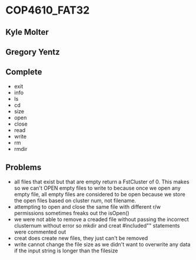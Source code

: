 # COP4610_FAT32

## Kyle Molter
## Gregory Yentz

## Complete
- exit
- info
- ls
- cd
- size
- open
- close
- read
- write
- rm
- rmdir

## Problems
- all files that exist but that are empty return a FstCluster of 0. This makes so we can't OPEN empty files to write to because once we open any empty file, all empty files are considered to be open because we store the open files based on cluster num, not filename.
- attempting to open and close the same file with different r/w permissions sometimes freaks out the isOpen()
- we were not able to remove a creaded file without passing the incorrect clusternum without error so mkdir and creat #included"" statements were commented out
- creat does create new files, they just can't be removed
- write cannot change the file size as we didn't want to overwrite any data if the input string is longer than the filesize
